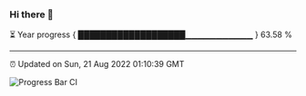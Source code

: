 ### Hi there 👋

⏳ Year progress { ███████████████████▁▁▁▁▁▁▁▁▁▁▁ } 63.58 %

---

⏰ Updated on Sun, 21 Aug 2022 01:10:39 GMT

![Progress Bar CI](https://github.com/liununu/liununu/workflows/Progress%20Bar%20CI/badge.svg)
